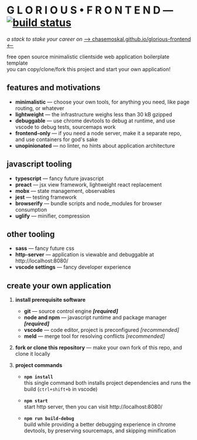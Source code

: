 
# G L O R I O U S • F R O N T E N D — [![build status](https://travis-ci.org/ChaseMoskal/glorious-frontend.svg?branch=master)](https://travis-ci.org/ChaseMoskal/glorious-frontend)

*a stack to stake your career on* [⟶ chasemoskal.github.io/glorious-frontend ⟵](https://chasemoskal.github.io/glorious-frontend/)

free open source minimalistic clientside web application boilerplate template  
you can copy/clone/fork this project and start your own application!  

## features and motivations

- **minimalistic** — choose your own tools, for anything you need, like page routing, or whatever
- **lightweight** — the infrastructure weighs less than 30 kB gzipped
- **debuggable** — use chrome devtools to debug at runtime, and use vscode to debug tests, sourcemaps work
- **frontend-only** — if you need a node server, make it a separate repo, and use containers for god's sake
- **unopinionated** — no linter, no hints about application architecture

## javascript tooling

- **typescript** — fancy future javascript
- **preact** — jsx view framework, lightweight react replacement
- **mobx** — state management, observables
- **jest** — testing framework
- **browserify** — bundle scripts and node_modules for browser consumption
- **uglify** — minifier, compression

## other tooling

- **sass** — fancy future css
- **http-server** — application is viewable and debuggable at http://localhost:8080/
- **vscode settings** — fancy developer experience

## create your own application

1. **install prerequisite software**

	- **git** — source control engine ***[required]***
	- **node and npm** — javascript runtime and package manager ***[required]***
	- **vscode** — code editor, project is preconfigured *[recommended]*
	- **meld** — merge tool for resolving conflicts *[recommended]*

2. **fork or clone this repository** — make your own fork of this repo, and clone it locally

3. **project commands**

	- **`npm install`**  
		this single command both installs project dependencies and runs the build (`ctrl+shift+b` in vscode)

	- **`npm start`**  
		start http server, then you can visit http://localhost:8080/

	- **`npm run build-debug`**  
		build while providing a better debugging experience in chrome devtools, by preserving sourcemaps, and skipping minification
